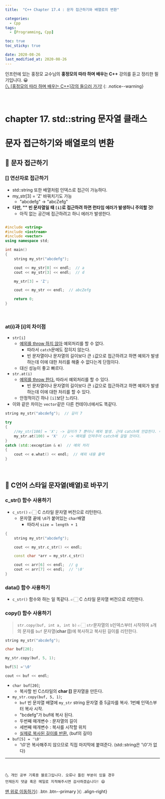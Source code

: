 ```yaml
---
title:  "C++ Chapter 17.4 : 문자 접근하기와 배열로의 변환" 

categories:
  - Cpp
tags:
  - [Programming, Cpp]

toc: true
toc_sticky: true

date: 2020-08-26
last_modified_at: 2020-08-26
---
```


인프런에 있는 홍정모 교수님의 **홍정모의 따라 하며 배우는 C++** 강의를 듣고 정리한 필기입니다. 😀    
[🌜 [홍정모의 따라 하며 배우는 C++]강의 들으러 가기!](https://www.inflearn.com/course/following-c-plus)
{: .notice--warning}

<br> 

# chapter 17. std::string 문자열 클래스

# 문자 접근하기와 배열로의 변환

## 🔔 문자 접근하기

### [] 연산자로 접근하기

- std::string 또한 배열처럼 인덱스로 접근이 가능하다.
- my_str[3] = 'Z' 바꿔치기도 가능
    - "abcdefg" → "abcZefg"
- **다만, "" 빈 문자열일 때 `[i]`로 접근하려 하면 런타임 에러가 발생하니 주의할 것!**
  - 아직 없는 공간에 접근하려고 하니 에러가 발생한다.

```cpp

#include <string>
#include <iostream>
#include <vector>
using namespace std;

int main()
{
	string my_str("abcdefg");

	cout << my_str[0] << endl;  // a
	cout << my_str[3] << endl;  // d

	my_str[3] = 'Z';

	cout << my_str << endl;  // abcZefg

	return 0;
}
```

<br>

### at(i)과 [i]의 차이점

- `str[i]`
  - <u>예외를 throw 하지 않아</u> 예외처리를 할 수 없다.
    - 따라서 `catch`문에도 잡히지 않는다.
    - 빈 문자열이나 문자열의 길이보다 큰 `i`값으로 접근하려고 하면 예외가 발생하는데 이에 대한 처리를 해줄 수 없다는게 단점이다.
  - 대신 성능이 좋고 빠르다.
- `str.at(i)`
  - <u>예외를 throw 한다.</u> 따라서 예외처리를 할 수 있다.
    - 빈 문자열이나 문자열의 길이보다 큰 `i`값으로 접근하려고 하면 예외가 발생하는데 이에 대한 처리를 할 수 있다. 
  - 안정적이긴 하나 `[i]`보단 느리다.
- 이와 같은 차이는 `vector`같은 다른 컨테이너에서도 똑같다.

```cpp
string my_str("abcdefg");  // 길이 7

try
{
	//my_str[100] = 'X'; -> 길이가 7 뿐이니 예외 발생. 근데 catch에 안잡힌다. 여전히 런타임 에러 발생
	my_str.at(100) = 'X'  // -> 예외를 던져주어 catch에 걸릴 것이다. 
}
catch (std::exception & e)  // 예외 처리
{
	cout << e.what() << endl;  // 예외 내용 출력
}
```

<br>

## 🔔 C언어 스타일 문자열(배열)로 바꾸기

### c_str() 함수 사용하기

- `c_str()` 👉🏻 C 스타일 문자열 버전으로 리턴한다.
  - 문자열 끝에 `\0`가 붙어있는 `char`배열
    - 따라서 `size = length + 1`

```cpp
{
	string my_str("abcdefg"); 

	cout << my_str.c_str() << endl;

	const char *arr = my_str.c_str()

	cout << arr[6] << endl;  // g
	cout << arr[7] << endl;  // '\0'
}
```

### data() 함수 사용하기

- `c_str()` 함수와 하는 일 똑같다. 👉🏻 C 스타일 문자열 버전으로 리턴한다.

### copy() 함수 사용하기

> `str.copy(buf, int a, int b)` 👉🏻 `str`문자열의 `b`인덱스부터 시작하여 `a`개의 문자를 `buf` 문자열(**char []**)에 복사하고 복사된 길이를 리턴한다.

```cpp
string my_str("abcdefg");

char buf[20];

my_str.copy(buf, 5, 1);

buf[5] ='\0'

cout << buf << endl;
```

- `char buf[20]`;
    - 복사할 빈 C스타일의 **char []** 문자열을 만든다. 
- `my_str.copy(buf, 5, 1)`;
    - `buf` 빈 문자열 배열에 `my_str` string 문자열 중 5글자를 복사. 1번째 인덱스부터 복사 시작.
    - "bcdefg"가 buf에 복사 된다.
    - 두번째 매개변수 : 문자열의 길이
    - 세번째 매개변수 : 복사를 시작할 위치
    - <u>실제로 복사된 길이를 반환.</u> (buf의 길이)
- `buf[5] = '\0'`
    - '\0'은 복사해주지 않으므로 직접 마지막에 붙여준다. (std::string은 '\0'가 없다) 

***
<br>

    🌜 개인 공부 기록용 블로그입니다. 오류나 틀린 부분이 있을 경우 
    언제든지 댓글 혹은 메일로 지적해주시면 감사하겠습니다! 😄

[맨 위로 이동하기](#){: .btn .btn--primary }{: .align-right}
<br>